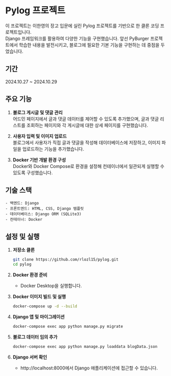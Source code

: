 # Pylog 프로젝트
이 프로젝트는 이한영의 장고 입문에 실린 Pylog 프로젝트를 기반으로 한 클론 코딩 프로젝트입니다.   
Django 프레임워크를 활용하여 다양한 기능을 구현했습니다. 앞선 PyBurger 프로젝트에서 학습한 내용을 발전시키고, 블로그에 필요한 기본 기능을 구현하는 데 중점을 두었습니다.   

## 기간
2024.10.27 ~ 2024.10.29

## 주요 기능
1. **블로그 게시글 및 댓글 관리**   
어드민 페이지에서 글과 댓글 데이터를 제어할 수 있도록 추가했으며, 글과 댓글 리스트를 조회하는 페이지와 각 게시글에 대한 상세 페이지를 구현했습니다.

2. **사용자 입력 및 이미지 업로드**   
블로그에서 사용자가 직접 글과 댓글을 작성해 데이터베이스에 저장하고, 이미지 파일을 업로드하는 기능을 추가했습니다.

3. **Docker 기반 개발 환경 구성**   
Docker와 Docker Compose로 환경을 설정해 컨테이너에서 일관되게 실행할 수 있도록 구성했습니다.

## 기술 스택
    - 백엔드: Django
    - 프론트엔드: HTML, CSS, Django 템플릿
    - 데이터베이스: Django ORM (SQLite3)
    - 컨테이너: Docker

## 설정 및 실행
1. **저장소 클론**
    ```bash
    git clone https://github.com/rlozl15/pylog.git
    cd pylog
    ```
2. **Docker 환경 준비**
   - Docker Desktop을 실행합니다.

3. **Docker 이미지 빌드 및 실행**
    ```bash
    docker-compose up -d --build
    ```
4. **Django 앱 및 마이그레이션**
    ```bash
    docker-compose exec app python manage.py migrate
    ```
5. **블로그 데이터 임의 추가**
    ```bash
    docker-compose exec app python manage.py loaddata blogData.json
    ```
6. **Django 서버 확인**
   - http://localhost:8000에서 Django 애플리케이션에 접근할 수 있습니다.

